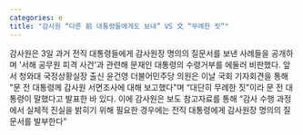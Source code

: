 ```yaml
---
categories: e
title: "감사원 “다른 前 대통령들에게도 보내” VS 文 “무례한 짓”"
---
```

감사원은 3일 과거 전직 대통령들에게 감사원장 명의의 질문서를 보낸 사례들을 공개하며 &#39;서해 공무원 피격 사건&#39;과 관련해 문재인 대통령의 수령거부를 에둘러 비판했다. 앞서 청와대 국정상황실장 출신 윤건영 더불어민주당 의원은 이날 국회 기자회견을 통해 "문 전 대통령께 감사원 서면조사에 대해 보고했다"며 “대단히 무례한 짓"이라 문 전 대통령이 말했다고 발표한 바 있다. 이에 감사원은 보도 참고자료를 통해 “감사 수행 과정에서 실체적 진실을 밝히기 위해 필요한 경우에는 전직 대통령에게 감사원장 명의의 질문서를 발부한다”